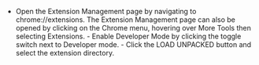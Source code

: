    -  Open the Extension Management page by navigating to chrome://extensions.
        The Extension Management page can also be opened by clicking on the Chrome menu, hovering over More Tools then selecting Extensions.
    - Enable Developer Mode by clicking the toggle switch next to Developer mode.
    - Click the LOAD UNPACKED button and select the extension directory.
